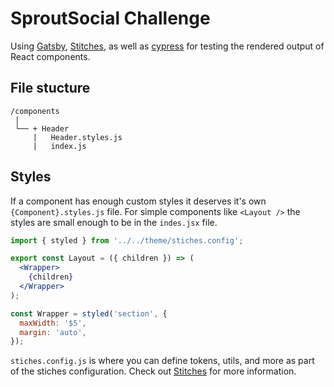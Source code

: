 # SproutSocial Challenge
Using [Gatsby](https://www.gatsbyjs.com/), [Stitches](https://stitches.dev/), as well as [cypress](https://www.cypress.io/) for testing the rendered output of React components.


## File stucture
```
/components
 |
 └── + Header
     |   Header.styles.js
     |   index.js
```
## Styles
If a component has enough custom styles it deserves it's own `{Component}.styles.js` file. 
For simple components like `<Layout />` the styles are small enough to be in the `indes.jsx` file.

```jsx
import { styled } from '../../theme/stiches.config';

export const Layout = ({ children }) => (
  <Wrapper>
    {children}
  </Wrapper>
);

const Wrapper = styled('section', {
  maxWidth: '$5',
  margin: 'auto',
});

```
`stiches.config.js` is where you can define tokens, utils, and more as part of the stiches configuration. 
Check out [Stitches](https://stitches.dev/docs/styling) for more information.

